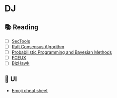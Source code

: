 # DJ
## :books: Reading
  - [ ] [SecTools](http://sectools.org/)
  - [ ] [Raft Consensus Algorithm](https://raft.github.io/)
  - [ ] [Probabilistic Programming and Bayesian Methods](https://github.com/CamDavidsonPilon/Probabilistic-Programming-and-Bayesian-Methods-for-Hackers)
  - [ ] [FCEUX](http://www.fceux.com/web/home.html)
  - [ ] [BizHawk](http://tasvideos.org/BizHawk.html)

## :art: UI
  * [Emoji cheat sheet](http://www.emoji-cheat-sheet.com/)
